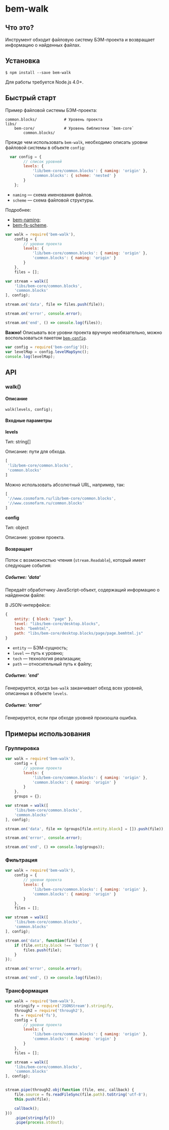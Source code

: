 # bem-walk

## Что это?

Инструмент обходит файловую систему БЭМ-проекта и возвращает информацию о найденных файлах.

## Установка

```
$ npm install --save bem-walk
```
Для работы требуется Node.js 4.0+.

## Быстрый старт

Пример файловой системы БЭМ-проекта:

```files
common.blocks/            # Уровень проекта
libs/
    bem-core/             # Уровень библиотеки `bem-core`
        common.blocks/    
```

Прежде чем использовать `bem-walk`, необходимо описать уровни файловой системы в объекте `config`:

```js
  var config = {
        // cписок уровней
        levels: {
            'lib/bem-core/common.blocks': { naming: 'origin' },
            'common.blocks': { scheme: 'nested' }
        }
    };
```
* `naming` — схема именования файлов.
* `scheme` — схема файловой структуры.

Подробнее:
* [bem-naming](https://ru.bem.info/toolbox/sdk/bem-naming/);
* [bem-fs-scheme](https://ru.bem.info/toolbox/sdk/bem-fs-scheme/).

```js
var walk = require('bem-walk'),
    config = {
        // уровни проекта
        levels: {
            'lib/bem-core/common.blocks': { naming: 'origin' },
            'common.blocks': { naming: 'origin' }
        }
    },
    files = [];

var stream = walk([
    'libs/bem-core/common.blocks',
    'common.blocks'
], config);

stream.on('data', file => files.push(file));

stream.on('error', console.error);

stream.on('end', () => console.log(files));
```

**Важно!**  Описывать все уровни проекта вручную необязательно, можно воспользоваться пакетом [`bem-config`](https://ru.bem.info/toolbox/sdk/bem-config/).

```js
var config = require('bem-config')();
var levelMap = config.levelMapSync();
console.log(levelMap);
```

## API

### walk()

#### Описание

`walk(levels, config);`

#### Входные параметры

**levels**

Тип: string[]

Описание: пути для обхода.

```js
[
 'lib/bem-core/common.blocks',
 'common.blocks'
]
```
Можно использовать абсолютный URL, например, так:

```js
[
 '//www.cosmofarm.ru/lib/bem-core/common.blocks',
 '//www.cosmofarm.ru/common.blocks'
]
```
**config**

Тип: object

Описание: уровни проекта.

#### Возвращает

Поток с возможностью чтения (`stream.Readable`), который имеет следующие события:

##### Событие: 'data'

Передаёт обработчику JavaScript-объект, содержащий информацию о найденном файле:

В JSON-интерфейсе:

```js
{
    entity: { block: "page" },
    level: "libs/bem-core/desktop.blocks",
    tech: "bemhtml",
    path: "libs/bem-core/desktop.blocks/page/page.bemhtml.js"
}
```

* `entity` — БЭМ-сущность;
* `level`  — путь к уровню;
* `tech`   — технология реализации;
* `path`   — относительный путь к файлу;

##### Событие: 'end'

Генерируется, когда `bem-walk` заканчивает обход всех уровней, описанных в объекте `levels`.

##### Событие: 'error'

Генерируется, если при обходе уровней произошла ошибка.

## Примеры использования

### Группировка

```js
var walk = require('bem-walk'),
    config = {
        // уровни проекта
        levels: {
            'lib/bem-core/common.blocks': { naming: 'origin' },
            'common.blocks': { naming: 'origin' }
        }
    },
    groups = {};

var stream = walk([
    'libs/bem-core/common.blocks',
    'common.blocks'
], config);

stream.on('data', file => (groups[file.entity.block] = []).push(file));

stream.on('error', console.error);

stream.on('end', () => console.log(groups));
```

### Фильтрация

```js
var walk = require('bem-walk'),
    config = {
        // уровни проекта
        levels: {
            'lib/bem-core/common.blocks': { naming: 'origin' },
            'common.blocks': { naming: 'origin' }
        }
    },
    files = [];

var stream = walk([
    'libs/bem-core/common.blocks',
    'common.blocks'
], config);

stream.on('data', function(file) {
    if (file.entity.block !== 'button') {
        files.push(file);
    }  
});

stream.on('error', console.error);

stream.on('end', () => console.log(files));

```

### Трансформация

```js
var walk = require('bem-walk'),
    stringify = require('JSONStream').stringify,
    through2 = require('through2'),
    fs = require('fs'),
    config = {
        // уровни проекта
        levels: {
            'lib/bem-core/common.blocks': { naming: 'origin' },
            'common.blocks': { naming: 'origin' }
        }
    },
    files = [];

var stream = walk([
    'libs/bem-core/common.blocks',
    'common.blocks'
], config);


stream.pipe(through2.obj(function (file, enc, callback) {
    file.source = fs.readFileSync(file.path).toString('utf-8');
    this.push(file);

    callback();
}))
    .pipe(stringify())
    .pipe(process.stdout);
```
